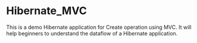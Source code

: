 # Hibernate_MVC

This is a demo Hibernate application for Create operation using MVC. 
It will help beginners to understand the dataflow of a Hibernate application. 
